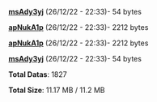 [**msAdy3yj**](/data/msAdy3yj.txt) (26/12/22 - 22:33)- 54 bytes

[**apNukA1p**](/data/apNukA1p.txt) (26/12/22 - 22:33)- 2212 bytes

[**apNukA1p**](/data/apNukA1p.txt) (26/12/22 - 22:33)- 2212 bytes

[**msAdy3yj**](/data/msAdy3yj.txt) (26/12/22 - 22:33)- 54 bytes

**Total Datas**: 1827

**Total Size**: 11.17 MB / 11.2 MB